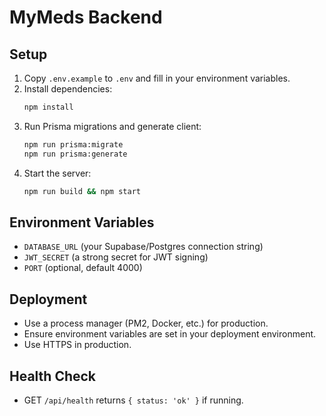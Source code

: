 # MyMeds Backend

## Setup

1. Copy `.env.example` to `.env` and fill in your environment variables.
2. Install dependencies:
   ```sh
   npm install
   ```
3. Run Prisma migrations and generate client:
   ```sh
   npm run prisma:migrate
   npm run prisma:generate
   ```
4. Start the server:
   ```sh
   npm run build && npm start
   ```

## Environment Variables
- `DATABASE_URL` (your Supabase/Postgres connection string)
- `JWT_SECRET` (a strong secret for JWT signing)
- `PORT` (optional, default 4000)

## Deployment
- Use a process manager (PM2, Docker, etc.) for production.
- Ensure environment variables are set in your deployment environment.
- Use HTTPS in production.

## Health Check
- GET `/api/health` returns `{ status: 'ok' }` if running. 